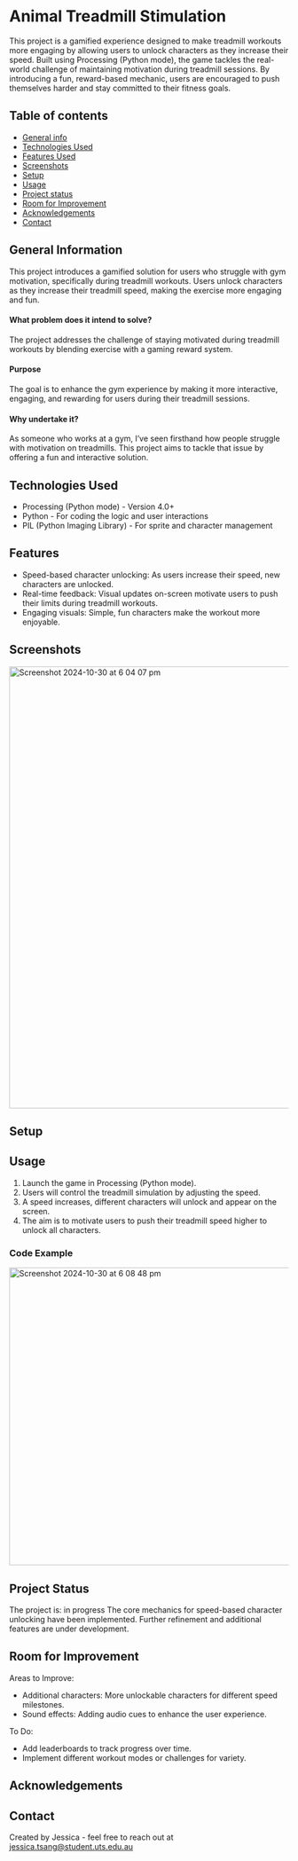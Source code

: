 # Animal Treadmill Stimulation
This project is a gamified experience designed to make treadmill workouts more engaging by allowing users to unlock characters as they increase their speed. Built using Processing (Python mode), the game tackles the real-world challenge of maintaining motivation during treadmill sessions. By introducing a fun, reward-based mechanic, users are encouraged to push themselves harder and stay committed to their fitness goals.
## Table of contents 
* [General info](#general-info)
* [Technologies Used](#technologies-used)
* [Features Used](#features-used)
* [Screenshots](#screenshots)
* [Setup](#setup)
* [Usage](#usage)
* [Project status](#project-status)
* [Room for Improvement](#room-for-improvement)
* [Acknowledgements](#acknoledgements)
* [Contact](#contact)
## General Information
This project introduces a gamified solution for users who struggle with gym motivation, specifically during treadmill workouts. Users unlock characters as they increase their treadmill speed, making the exercise more engaging and fun.
#### What problem does it intend to solve?
The project addresses the challenge of staying motivated during treadmill workouts by blending exercise with a gaming reward system.
#### Purpose
The goal is to enhance the gym experience by making it more interactive, engaging, and rewarding for users during their treadmill sessions.
#### Why undertake it?
As someone who works at a gym, I’ve seen firsthand how people struggle with motivation on treadmills. This project aims to tackle that issue by offering a fun and interactive solution.
## Technologies Used
* Processing (Python mode) - Version 4.0+
* Python - For coding the logic and user interactions
* PIL (Python Imaging Library) - For sprite and character management
## Features
* Speed-based character unlocking: As users increase their speed, new characters are unlocked.
* Real-time feedback: Visual updates on-screen motivate users to push their limits during treadmill workouts.
* Engaging visuals: Simple, fun characters make the workout more enjoyable.
## Screenshots
<img width="797" alt="Screenshot 2024-10-30 at 6 04 07 pm" src="https://github.com/user-attachments/assets/2d3c3a04-05a6-40aa-b097-7c0e346c2db7">

## Setup

## Usage
1. Launch the game in Processing (Python mode).
2. Users will control the treadmill simulation by adjusting the speed.
3. A speed increases, different characters will unlock and appear on the screen.
4. The aim is to motivate users to push their treadmill speed higher to unlock all characters.
### Code Example
<img width="537" alt="Screenshot 2024-10-30 at 6 08 48 pm" src="https://github.com/user-attachments/assets/2bb2187d-af1c-4392-9b66-15e2637dc2b3">

## Project Status
The project is: in progress
The core mechanics for speed-based character unlocking have been implemented. Further refinement and additional features are under development.
## Room for Improvement
Areas to Improve:
* Additional characters: More unlockable characters for different speed milestones.
* Sound effects: Adding audio cues to enhance the user experience.

To Do:
* Add leaderboards to track progress over time.
* Implement different workout modes or challenges for variety.

## Acknowledgements 

## Contact
Created by Jessica - feel free to reach out at jessica.tsang@student.uts.edu.au




